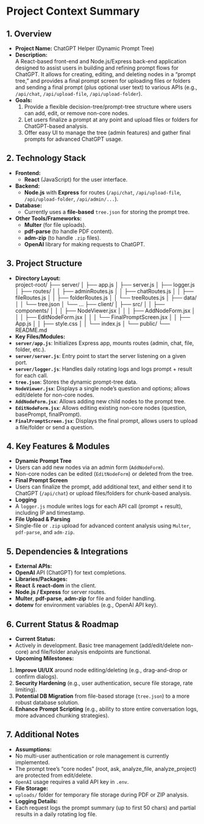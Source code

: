# Project Context Summary

## 1. Overview
- **Project Name:** ChatGPT Helper (Dynamic Prompt Tree)
- **Description:**  
  A React-based front-end and Node.js/Express back-end application designed to assist users in building and refining prompt flows for ChatGPT. It allows for creating, editing, and deleting nodes in a “prompt tree,” and provides a final prompt screen for uploading files or folders and sending a final prompt (plus optional user text) to various APIs (e.g., `/api/chat`, `/api/upload-file`, `/api/upload-folder`).
- **Goals:**  
  1. Provide a flexible decision-tree/prompt-tree structure where users can add, edit, or remove non-core nodes.  
  2. Let users finalize a prompt at any point and upload files or folders for ChatGPT-based analysis.  
  3. Offer easy UI to manage the tree (admin features) and gather final prompts for advanced ChatGPT usage.

## 2. Technology Stack
- **Frontend:**  
  - **React** (JavaScript) for the user interface.  
- **Backend:**  
  - **Node.js** with **Express** for routes (`/api/chat`, `/api/upload-file`, `/api/upload-folder`, `/api/admin/...`).
- **Database:**  
  - Currently uses a **file-based** `tree.json` for storing the prompt tree.  
- **Other Tools/Frameworks:**  
  - **Multer** (for file uploads).  
  - **pdf-parse** (to handle PDF content).  
  - **adm-zip** (to handle `.zip` files).  
  - **OpenAI** library for making requests to ChatGPT.

## 3. Project Structure
- **Directory Layout:**  
project-root/ ├── server/ │ ├── app.js │ ├── server.js │ ├── logger.js │ ├── routes/ │ │ ├── adminRoutes.js │ │ ├── chatRoutes.js │ │ ├── fileRoutes.js │ │ ├── folderRoutes.js │ │ └── treeRoutes.js │ ├── data/ │ │ └── tree.json │ └── ... ├── client/ │ ├── src/ │ │ ├── components/ │ │ │ ├── NodeViewer.jsx │ │ │ ├── AddNodeForm.jsx │ │ │ ├── EditNodeForm.jsx │ │ │ └── FinalPromptScreen.jsx │ │ ├── App.js │ │ ├── style.css │ │ └── index.js │ └── public/ └── README.md
- **Key Files/Modules:**  
- **`server/app.js`**: Initializes Express app, mounts routes (admin, chat, file, folder, etc.).  
- **`server/server.js`**: Entry point to start the server listening on a given port.  
- **`server/logger.js`**: Handles daily rotating logs and logs prompt + result for each call.  
- **`tree.json`**: Stores the dynamic prompt-tree data.  
- **`NodeViewer.jsx`**: Displays a single node’s question and options; allows edit/delete for non-core nodes.  
- **`AddNodeForm.jsx`**: Allows adding new child nodes to the prompt tree.  
- **`EditNodeForm.jsx`**: Allows editing existing non-core nodes (question, basePrompt, finalPrompt).  
- **`FinalPromptScreen.jsx`**: Displays the final prompt, allows users to upload a file/folder or send a question.  

## 4. Key Features & Modules
- **Dynamic Prompt Tree**  
- Users can add new nodes via an admin form (`AddNodeForm`).  
- Non-core nodes can be edited (`EditNodeForm`) or deleted from the tree.  
- **Final Prompt Screen**  
- Users can finalize the prompt, add additional text, and either send it to ChatGPT (`/api/chat`) or upload files/folders for chunk-based analysis.  
- **Logging**  
- A `logger.js` module writes logs for each API call (prompt + result), including IP and timestamp.  
- **File Upload & Parsing**  
- Single-file or `.zip` upload for advanced content analysis using `Multer`, `pdf-parse`, and `adm-zip`.

## 5. Dependencies & Integrations
- **External APIs:**  
- **OpenAI** API (ChatGPT) for text completions.  
- **Libraries/Packages:**  
- **React** & **react-dom** in the client.  
- **Node.js / Express** for server routes.  
- **Multer**, **pdf-parse**, **adm-zip** for file and folder handling.  
- **dotenv** for environment variables (e.g., OpenAI API key).  

## 6. Current Status & Roadmap
- **Current Status:**  
- Actively in development. Basic tree management (add/edit/delete non-core) and file/folder analysis endpoints are functional.  
- **Upcoming Milestones:**  
1. **Improve UI/UX** around node editing/deleting (e.g., drag-and-drop or confirm dialogs).  
2. **Security Hardening** (e.g., user authentication, secure file storage, rate limiting).  
3. **Potential DB Migration** from file-based storage (`tree.json`) to a more robust database solution.  
4. **Enhance Prompt Scripting** (e.g., ability to store entire conversation logs, more advanced chunking strategies).

## 7. Additional Notes
- **Assumptions:**  
- No multi-user authentication or role management is currently implemented.  
- The prompt tree’s “core nodes” (root, ask, analyze_file, analyze_project) are protected from edit/delete.  
- `OpenAI` usage requires a valid API key in `.env`.  
- **File Storage:**  
- `uploads/` folder for temporary file storage during PDF or ZIP analysis.  
- **Logging Details:**  
- Each request logs the prompt summary (up to first 50 chars) and partial results in a daily rotating log file.
